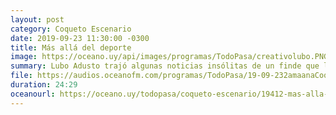 ```yaml
---
layout: post
category: Coqueto Escenario
date: 2019-09-23 11:30:00 -0300
title: Más allá del deporte
image: https://oceano.uy/api/images/programas/TodoPasa/creativolubo.PNG
summary: Lubo Adusto trajó algunas noticias insólitas de un finde que lo tuvo todo, como las aves rescatadas de un anciano que las abusaba. De yapa un micro deportivo completo con perlitas de los periodistas y la vuelta de un grande\: Pasión.
file: https://audios.oceanofm.com/programas/TodoPasa/19-09-232amaanaCoquetoescenario.mp3
duration: 24:29
oceanourl: https://oceano.uy/todopasa/coqueto-escenario/19412-mas-alla-del-deporte
---
```

